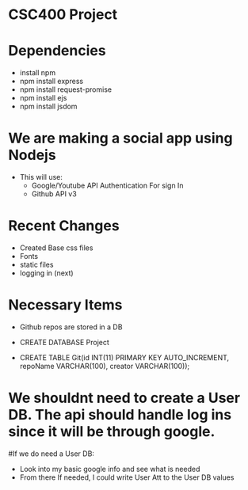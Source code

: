 <h1> CSC400 Project </h1>

# Dependencies
  - install npm
  - npm install express
  - npm install request-promise
  - npm install ejs
  - npm install jsdom



# We are making a social app using Nodejs
  - This will use:
      - Google/Youtube API Authentication For sign In
      - Github API v3


# Recent Changes
  - Created Base css files
  - Fonts
  - static files
  - logging in (next)
# Necessary Items
  - Github repos are stored in a DB
  - CREATE DATABASE Project

  - CREATE TABLE Git(id INT(11) PRIMARY KEY AUTO_INCREMENT, repoName VARCHAR(100), creator VARCHAR(100));


# We shouldnt need to create a User DB. The api should handle log ins since it will be through google.

#If we do need a User DB:
  - Look into my basic google info and see what is needed
  - From there If needed, I could write User Att to the User DB values
